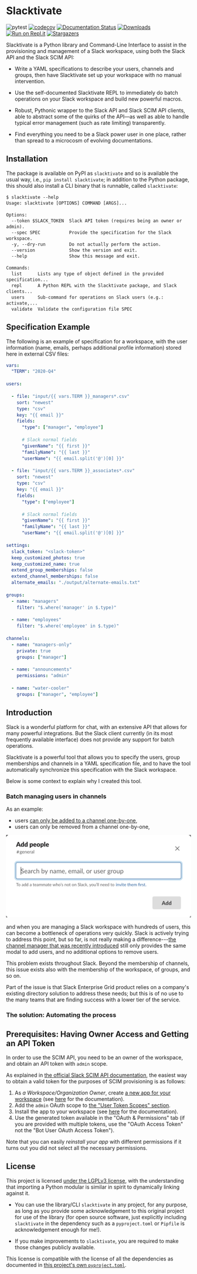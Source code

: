 # Slacktivate

![pytest](https://github.com/jlumbroso/slacktivate/workflows/pytest/badge.svg)
 [![codecov](https://codecov.io/gh/jlumbroso/slacktivate/branch/master/graph/badge.svg?token=RCZNE245ZZ)](https://codecov.io/gh/jlumbroso/slacktivate)
 [![Documentation Status](https://readthedocs.org/projects/slacktivate/badge/?version=latest)](https://slacktivate.readthedocs.io/en/latest/?badge=latest)
 [![Downloads](https://pepy.tech/badge/slacktivate)](https://pepy.tech/project/slacktivate)
 [![Run on Repl.it](https://repl.it/badge/github/jlumbroso/slacktivate)](https://repl.it/github/jlumbroso/slacktivate)
 [![Stargazers](https://img.shields.io/github/stars/jlumbroso/slacktivate?style=social)](https://github.com/jlumbroso/slacktivate)


Slacktivate is a Python library and Command-Line Interface
to assist in the provisioning and management of a Slack workspace, using
both the Slack API and the Slack SCIM API:

- Write a YAML specifications to describe your users, channels and groups,
  then have Slacktivate set up your workspace with no manual intervention.
  
- Use the self-documented Slacktivate REPL to immediately do batch operations
  on your Slack workspace and build new powerful macros.

- Robust, Pythonic wrapper to the Slack API and Slack SCIM API clients,
  able to abstract some of the quirks of the API—as well as able to handle
  typical error management (such as rate limiting) transparently.
  
- Find everything you need to be a Slack power user in one place, rather
  than spread to a microcosm of evolving documentations.

## Installation

The package is available on PyPI as `slacktivate` and so is available the
usual way, i.e., `pip install slacktivate`; in addition to the Python package,
this should also install a CLI binary that is runnable, called `slacktivate`:

```
$ slacktivate --help
Usage: slacktivate [OPTIONS] COMMAND [ARGS]...

Options:
  --token $SLACK_TOKEN  Slack API token (requires being an owner or admin).
  --spec SPEC           Provide the specification for the Slack workspace.
  -y, --dry-run         Do not actually perform the action.
  --version             Show the version and exit.
  --help                Show this message and exit.

Commands:
  list      Lists any type of object defined in the provided specification...
  repl      A Python REPL with the Slacktivate package, and Slack clients...
  users     Sub-command for operations on Slack users (e.g.: activate,...
  validate  Validate the configuration file SPEC
```

## Specification Example

The following is an example of specification for a workspace, with the user
information (name, emails, perhaps additional profile information) stored here
in external CSV files:
```yaml
vars:
  "TERM": "2020-Q4"

users:

  - file: "input/{{ vars.TERM }}_managers*.csv"
    sort: "newest"
    type: "csv"
    key: "{{ email }}"
    fields:
      "type": ["manager", "employee"]

      # Slack normal fields
      "givenName": "{{ first }}"
      "familyName": "{{ last }}"
      "userName": "{{ email.split('@')[0] }}"

  - file: "input/{{ vars.TERM }}_associates*.csv"
    sort: "newest"
    type: "csv"
    key: "{{ email }}"
    fields:
      "type": ["employee"]

      # Slack normal fields
      "givenName": "{{ first }}"
      "familyName": "{{ last }}"
      "userName": "{{ email.split('@')[0] }}"

settings:
  slack_token: "<slack-token>"
  keep_customized_photos: true
  keep_customized_name: true
  extend_group_memberships: false
  extend_channel_memberships: false
  alternate_emails: "./output/alternate-emails.txt"

groups:
  - name: "managers"
    filter: "$.where('manager' in $.type)"

  - name: "employees"
    filter: "$.where('employee' in $.type)"

channels:
  - name: "managers-only"
    private: true
    groups: ["manager"]

  - name: "announcements"
    permissions: "admin"

  - name: "water-cooler"
    groups: ["manager", "employee"]
```

## Introduction

Slack is a wonderful platform for chat, with an extensive API that allows for
many powerful integrations. But the Slack client currently (in its most frequently
available interface) does not provide any support for batch operations.

Slacktivate is a powerful tool that allows you to specify the users, group
memberships and channels in a YAML specification file, and to have the tool
automatically synchronize this specification with the Slack workspace.

Below is some context to explain why I created this tool.

### Batch managing users in channels

As an example:
- users [can only be added to a channel one-by-one](https://slack.com/help/articles/201980108-Add-people-to-a-channel),
- users can only be removed from a channel one-by-one,

![Slack modal to add users to a channel as of October 2020](docs/source/_static/slack-screenshots/add-user-to-channel-modal.png)

and when you are managing a Slack workspace with hundreds of users, this can
become a bottleneck of operations very quickly. Slack is actively trying to
address this point, but so far, is not really making a difference---[the
channel manager that was recently introduced](https://slack.com/help/articles/360047512554-Use-channel-management-tools)
still only provides the same modal to add users, and no additional options to remove users.

This problem exists throughout Slack. Beyond the membership of channels, this
issue exists also with the membership of the workspace, of groups, and so on.

Part of the issue is that Slack Enterprise Grid product relies on a
company's existing directory solution to address these needs; but this is
of no use to the many teams that are finding success with a lower tier of
the service. 

### The solution: Automating the process

<to be written>

## Prerequisites: Having Owner Access and Getting an API Token

In order to use the SCIM API, you need to be an owner of the workspace, and obtain an API token with `admin` scope.

As explained in [the official Slack SCIM API documentation](https://api.slack.com/scim#access), the easiest way to obtain a valid token for the purposes of SCIM provisioning is as follows:
1. As *a Workspace/Organization Owner*, create [a new app for your workspace](https://api.slack.com/apps?new_app=1) (see [here](https://api.slack.com/start/overview#creating) for the documentation).
2. Add the `admin` OAuth scope to [the "User Token Scopes" section](https://api.slack.com/authentication/quickstart#configuring).
3. Install the app to your workspace (see [here](https://api.slack.com/start/overview#installing_distributing) for the documentation).
4. Use the generated token available in the "OAuth & Permissions" tab (if you are provided with multiple tokens, use the "OAuth Access Token" not the "Bot User OAuth Access Token").

Note that you can easily *reinstall your app* with different permissions if it turns out you did not select all the necessary permissions.


## License

This project is licensed [under the LGPLv3 license](https://www.gnu.org/licenses/lgpl-3.0.en.html),
with the understanding that importing a Python modular is similar in spirit to dynamically linking
against it.

- You can use the library/CLI `slacktivate` in any project, for any purpose,
  as long as you provide some acknowledgement to this original project for
  use of the library (for open source software, just explicitly including
  `slacktivate` in the dependency such as a `pyproject.toml` or `Pipfile`
  is acknowledgement enough for me!).

- If you make improvements to `slacktivate`, you are required to make those
  changes publicly available.

This license is compatible with the license of all the dependencies as
documented in [this project's own `pyproject.toml`](https://github.com/jlumbroso/slacktivate/blob/master/pyproject.toml#L29-L49).
